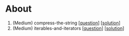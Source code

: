 # About
1. (Medium) compress-the-string [[question](https://www.hackerrank.com/challenges/compress-the-string/problem)] [[solution](https://github.com/woo-chia-wei/python-hackerrank/blob/master/01-medium-compress-the-string.ipynb)]
1. (Medium) iterables-and-iterators [[question](https://www.hackerrank.com/challenges/iterables-and-iterators/problem)] [[solution](https://github.com/woo-chia-wei/python-hackerrank/blob/master/02-medium-iterables-and-iterators.ipynb)]